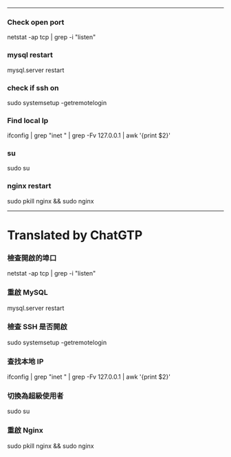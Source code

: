 <!--HugoNoteFlag-->

---


### Check open port
netstat -ap tcp | grep -i "listen"


### mysql restart
mysql.server restart

### check if ssh on
sudo systemsetup -getremotelogin

### Find local Ip
ifconfig | grep "inet " | grep -Fv 127.0.0.1 | awk '{print $2}'

### su
sudo su

### nginx restart

sudo pkill nginx && sudo nginx


---

<!--HugoNoteZhFlag-->

# Translated by ChatGTP

### 檢查開啟的埠口
netstat -ap tcp | grep -i "listen"

### 重啟 MySQL
mysql.server restart

### 檢查 SSH 是否開啟
sudo systemsetup -getremotelogin

### 查找本地 IP
ifconfig | grep "inet " | grep -Fv 127.0.0.1 | awk '{print $2}'

### 切換為超級使用者
sudo su

### 重啟 Nginx
sudo pkill nginx && sudo nginx